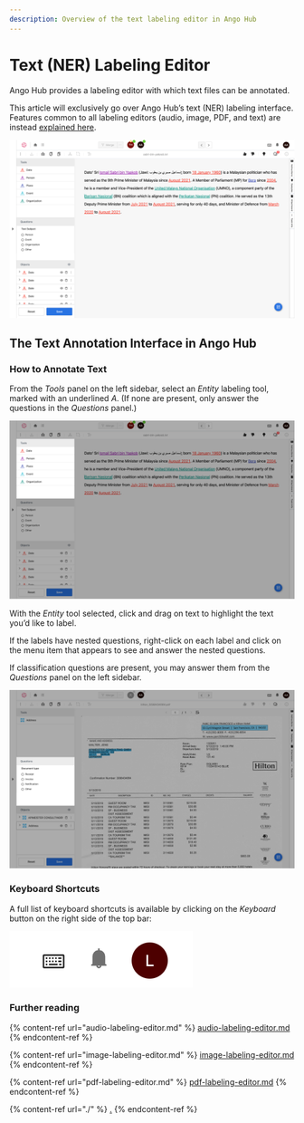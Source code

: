 ```yaml
---
description: Overview of the text labeling editor in Ango Hub
---
```


# Text (NER) Labeling Editor

Ango Hub provides a labeling editor with which text files can be annotated.

This article will exclusively go over Ango Hub’s text (NER) labeling interface. Features common to all labeling editors (audio, image, PDF, and text) are instead [explained here](./).

![](<../../.gitbook/assets/image (253).png>)

## The Text Annotation Interface in Ango Hub <a href="#how-to-annotate-text" id="how-to-annotate-text"></a>

### How to Annotate Text <a href="#how-to-annotate-text" id="how-to-annotate-text"></a>

From the _Tools_ panel on the left sidebar, select an _Entity_ labeling tool, marked with an underlined _A_. (If none are present, only answer the questions in the _Questions_ panel.)

![](<../../.gitbook/assets/image (226).png>)

With the _Entity_ tool selected, click and drag on text to highlight the text you’d like to label.

If the labels have nested questions, right-click on each label and click on the menu item that appears to see and answer the nested questions.

If classification questions are present, you may answer them from the _Questions_ panel on the left sidebar.

![](<../../.gitbook/assets/image (294).png>)

### Keyboard Shortcuts <a href="#keyboard-shortcuts" id="keyboard-shortcuts"></a>

A full list of keyboard shortcuts is available by clicking on the _Keyboard_ button on the right side of the top bar:

![](<../../.gitbook/assets/image (445).png>)

### Further reading

{% content-ref url="audio-labeling-editor.md" %}
[audio-labeling-editor.md](audio-labeling-editor.md)
{% endcontent-ref %}

{% content-ref url="image-labeling-editor.md" %}
[image-labeling-editor.md](image-labeling-editor.md)
{% endcontent-ref %}

{% content-ref url="pdf-labeling-editor.md" %}
[pdf-labeling-editor.md](pdf-labeling-editor.md)
{% endcontent-ref %}

{% content-ref url="./" %}
[.](./)
{% endcontent-ref %}
